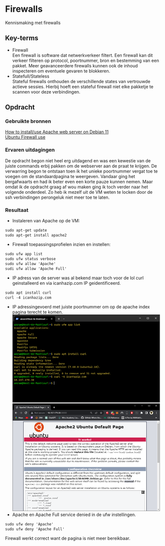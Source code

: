 # Firewalls
Kennismaking met firewalls

## Key-terms
- Firewall  
Een firewall is software dat netwerkverkeer filtert. Een firewall kan dit verkeer filteren op
protocol, poortnummer, bron en bestemming van een pakket. Meer geavanceerdere firewalls
kunnen ook de inhoud inspecteren om eventuele gevaren te blokkeren.
- Statefull/Stateless  
Stateful firewalls onthouden de verschillende
states van vertrouwde actieve sessies. Hierbij hoeft een stateful firewall niet elke pakketje te
scannen voor deze verbindingen.
## Opdracht
### Gebruikte bronnen
[How to install/use Apache web server on Debian 11](https://www.digitalocean.com/community/tutorials/how-to-install-the-apache-web-server-on-debian-11)  
[Ubuntu Firewall use](https://ubuntu.com/server/docs/security-firewall)

### Ervaren uitdagingen
De opdracht begon niet heel erg uitdagend en was een kewestie van de juiste commands erbij pakken om de webserver aan de praat te krijgen. De verwarring begon te ontstaan toen ik het unieke poortnummer vergat toe te voegen om de standaardpagina te weergeven. Vandaar ging het bergafwaarts en had ik beter even een korte pauze kunnen nemen. Maar omdat ik de opdracht graag af wou maken ging ik toch verder naar het volgende onderdeel. Zo heb ik mezelf uit de VM weten te locken door de ssh verbindingen perongeluk niet meer toe te laten. 

### Resultaat
- Instaleren van Apache op de VM:
```
sudo apt-get update
sudo apt-get install apache2
```
- Firewall toepassingsprofielen inzien en instellen:
```
sudo ufw app list
sudo ufw status verbose
sudo ufw allow 'Apache'
sudi ufw allow 'Apache Full'
```
- IP adress van de server was al bekend maar toch voor de lol curl  geinstalleerd en via icanhazip.com IP geidentificeerd. 
```
sudo apt install curl
curl -4 icanhazip.com
```
- IP adressingevoerd met juiste poortnummer om op de apache index pagina terecht te komen.
![curl gebruik voor ip](/00_includes/Week-3-img/SEC-02_curlIP.png)
![apache index page](/00_includes/Week-3-img/SEC-02_Appache.png)
- Apache en Apache Full service denied in de ufw instellingen.
```
sudo ufw deny 'Apache'
sudo ufw deny 'Apache Full'
```
Firewall werkt correct want de pagina is niet meer bereikbaar.
